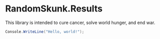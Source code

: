 # RandomSkunk.Results

This library is intended to cure cancer, solve world hunger, and end war.

```c#
Console.WriteLine("Hello, world!");
```